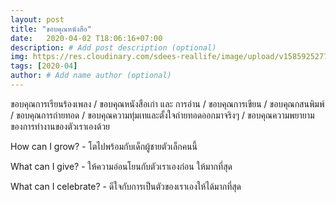 ```yaml
---
layout: post
title: "ขอบคุณหนังสือ"
date:   2020-04-02 T18:06:16+07:00
description: # Add post description (optional)
img: https://res.cloudinary.com/sdees-reallife/image/upload/v1585925277/IMG_20200403_180509_864.jpg # Add image post (optional)
tags: [2020-04]
author: # Add name author (optional)
---
```

ขอบคุณการเรียนร้องเพลง / ขอบคุณหนังสือเก่า และ การอ่าน / ขอบคุณการเขียน / ขอบคุณกสนพิมพ์ / ขอบคุณการถ่ายทอด / ขอบคุณความทุ่มเทและตั้งใจถ่ายทอดออกมาจริงๆ / ขอบคุณความพยายามของการทำงานของตัวเราเองด้วย

<i class="fa fa-child" style="color:plum"></i>

How can I grow? - โตไปพร้อมกับเด็กผู้ชายตัวเล็กคนนี้

What can I give? - ให้ความอ่อนโยนกับตัวเราเองก่อน ให้มากที่สุด

What can I celebrate? - ดีใจกับการเป็นตัวของเราเองให้ได้มากที่สุด
